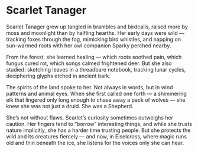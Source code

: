 # Scarlet Tanager

Scarlet Tanager grew up tangled in brambles and birdcalls, raised more by moss and moonlight than by halfling hearths. Her early days were wild — tracking foxes through the fog, mimicking bird whistles, and napping on sun-warmed roots with her owl companion Sparky perched nearby.

From the forest, she learned healing — which roots soothed pain, which fungus cured rot, which songs calmed frightened deer. But she also studied: sketching leaves in a threadbare notebook, tracking lunar cycles, deciphering glyphs etched in ancient bark.

The spirits of the land spoke to her. Not always in words, but in wind patterns and animal eyes. When she first called one forth — a shimmering elk that lingered only long enough to chase away a pack of wolves — she knew she was not just a druid. She was a Shepherd.

She’s not without flaws. Scarlet’s curiosity sometimes outweighs her caution. Her fingers tend to “borrow” interesting things, and while she trusts nature implicitly, she has a harder time trusting people. But she protects the wild and its creatures fiercely — and now, in Eiselcross, where magic runs old and thin beneath the ice, she listens for the voices only she can hear.
